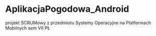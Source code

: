 # AplikacjaPogodowa_Android
projekt SCRUMowy z przedmiotu Systemy Operacyjne na Platformach Mobilnych sem VII PŁ

